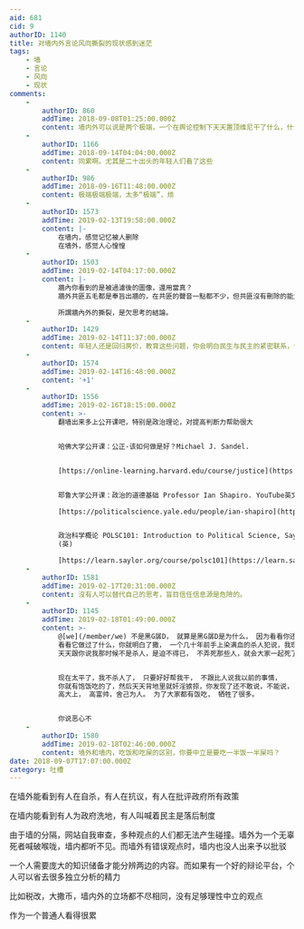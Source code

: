 ```yaml
---
aid: 681
cid: 9
authorID: 1140
title: 对墙内外言论风向撕裂的现状感到迷茫
tags:
    - 墙
    - 言论
    - 风向
    - 现状
comments:
    -
        authorID: 860
        addTime: 2018-09-08T01:25:00.000Z
        content: 墙内外可以说是两个极端，一个在舆论控制下天天置顶维尼干了什么，什么国富民安岁月静好一大堆，另一个天天黑共党，无语。
    -
        authorID: 1166
        addTime: 2018-09-14T04:04:00.000Z
        content: 同累啊。尤其是二十出头的年轻人们看了这些
    -
        authorID: 986
        addTime: 2018-09-16T11:48:00.000Z
        content: 极端极端极端，太多“极端”，烦
    -
        authorID: 1573
        addTime: 2019-02-13T19:58:00.000Z
        content: |-
            在墙内，感觉记忆被人删除  
            在墙外，感觉人心惶惶
    -
        authorID: 1503
        addTime: 2019-02-14T04:17:00.000Z
        content: |-
            牆內你看到的是被過濾後的圖像，還用當真？  
            牆外共匪五毛都是奉旨出牆的，在共匪的聲音一點都不少，但共匪沒有刪除的能力，所以你看到是一個更真實的圖像。

            所謂牆內外的撕裂，是欠思考的結論。
    -
        authorID: 1429
        addTime: 2019-02-14T11:37:00.000Z
        content: 年轻人还是回归房价，教育这些问题，你会明白民生与民主的紧密联系，争民主就是为了生活好点
    -
        authorID: 1574
        addTime: 2019-02-14T16:48:00.000Z
        content: '+1'
    -
        authorID: 1556
        addTime: 2019-02-16T18:15:00.000Z
        content: >-
            翻墙出来多上公开课吧，特别是政治理论，对提高判断力帮助很大


            哈佛大学公开课：公正-该如何做是好？Michael J. Sandel.


            [https://online-learning.harvard.edu/course/justice](https://online-learning.harvard.edu/course/justice)


            耶鲁大学公开课：政治的道德基础 Professor Ian Shapiro. YouTube英文，YouTube中文备份  

            [https://politicalscience.yale.edu/people/ian-shapiro](https://politicalscience.yale.edu/people/ian-shapiro)


            政治科学概论 POLSC101: Introduction to Political Science, Saylor Academy
            (英)  

            [https://learn.saylor.org/course/polsc101](https://learn.saylor.org/course/polsc101)
    -
        authorID: 1581
        addTime: 2019-02-17T20:31:00.000Z
        content: 沒有人可以替代自己的思考，盲目信任信息源是危險的。
    -
        authorID: 1145
        addTime: 2019-02-18T01:49:00.000Z
        content: >-
            @[we](/member/we) 不是黑G孱D， 就算是黑G孱D是为什么， 因为看看你还没有出生以前的历史，
            看看它做过了什么，你就明白了撒， 一个几十年前手上染满血的杀人犯说，我现在不杀人了， 跟我一起混， 大家富裕的，
            天天跟你说我那时候不是杀人，是迫不得已， 不弄死那些人，就会大家一起死了， 没有现在了。


            现在太平了，我不杀人了， 只要好好帮我干， 不跟比人说我以前的事情，
            你就有饱饭吃的了，然后天天背地里就奸淫掳掠，你发现了还不敢说，不能说， 生怕给他弄死。 然后另外一个跟他混的人， 天天大赞他像雷锋，
            高大上， 高富帅，舍己为人。 为了大家都有饭吃， 牺牲了很多。


            你说恶心不
    -
        authorID: 1580
        addTime: 2019-02-18T02:46:00.000Z
        content: 墙外和墙内，吃饭和吃屎的区别，你要中立是要吃一半饭一半屎吗？
date: 2018-09-07T17:07:00.000Z
category: 吐槽
---
```


在墙外能看到有人在自杀，有人在抗议，有人在批评政府所有政策

在墙内能看到有人为政府洗地，有人叫喊着民主是落后制度

由于墙的分隔，网站自我审查，多种观点的人们都无法产生碰撞。墙外为一个无辜死者喊破喉咙，墙内都听不见。而墙外有错误观点时，墙内也没人出来予以批驳

一个人需要庞大的知识储备才能分辨两边的内容。而如果有一个好的辩论平台，个人可以省去很多独立分析的精力

比如税改，大撒币，墙内外的立场都不尽相同，没有足够理性中立的观点

作为一个普通人看得很累
